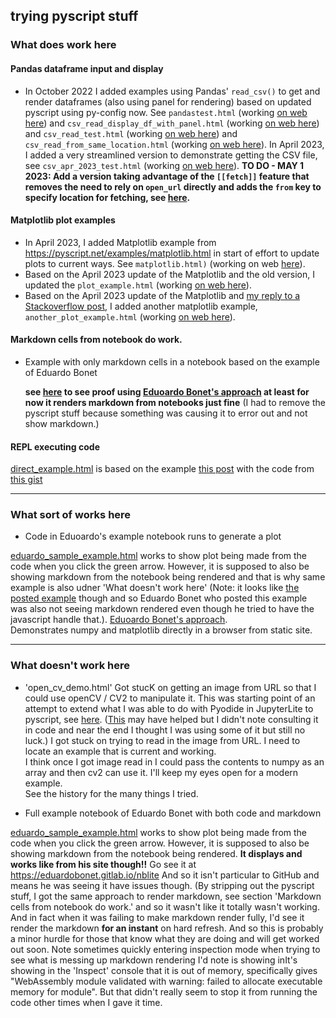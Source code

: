 ## trying pyscript stuff


### What does work here

#### Pandas dataframe input and display

- In October 2022 I added examples using Pandas' `read_csv()` to get and render dataframes (also using panel for rendering) based on updated pyscript using py-config now. See `pandastest.html` (working [on web here](https://fomightez.github.io/pyscript_test/pandastest.html)) and `csv_read_display_df_with_panel.html`  (working [on web here](https://fomightez.github.io/pyscript_test/csv_read_display_df_with_panel.html)) and `csv_read_test.html`  (working [on web here](https://fomightez.github.io/pyscript_test/csv_read_test.html)) and `csv_read_from_same_location.html` (working [on web here](https://fomightez.github.io/pyscript_test/csv_read_from_same_location.html)). In April 2023, I added a very streamlined version to demonstrate getting the CSV file, see  `csv_apr_2023_test.html` (working [on web here](https://fomightez.github.io/pyscript_test/csv_apr_2023_test.html)). **TO DO - MAY 1 2023: Add a version taking advantage of the `[[fetch]]` feature that removes the need to rely on `open_url` directly and adds the `from` key to specify location for fetching, see [here](https://stackoverflow.com/a/76148659/8508004).**

#### Matplotlib plot examples

- In April 2023, I added Matplotlib example from https://pyscript.net/examples/matplotlib.html in start of effort to update plots to current ways. See `matplotlib.html)` (working on web [here](https://fomightez.github.io/pyscript_test/matplotlib.html)).
- Based on the April 2023 update of the Matplotlib and the old version, I updated the `plot_example.html` (working [on web here](https://fomightez.github.io/pyscript_test/plot_example.html)).
- Based on the April 2023 update of the Matplotlib and [my reply to a Stackoverflow post](https://stackoverflow.com/a/76016831/8508004), I added another matplotlib example, `another_plot_example.html` (working [on web here](https://fomightez.github.io/pyscript_test/another_plot_example.html)).


#### Markdown cells from notebook do work.

- Example with only markdown cells in a notebook based on the example of Eduardo Bonet

  **see [here](https://fomightez.github.io/pyscript_test/test_md_render.html) to see proof using [Eduoardo Bonet's approach](https://twitter.com/EduardoBonet/status/1521841937233465345) at least for now it renders markdown from notebooks just fine** (I had to remove the pyscript stuff because something was causing it to error out and not show markdown.)
  
  
#### REPL executing code

[direct_example.html](https://fomightez.github.io/pyscript_test/direct_example.html) is based on the example [this post](https://twitter.com/ericmjl/status/1520865845978746880) with the code from [this gist](https://gist.github.com/ericmjl/0e46f3810b7bac281ddc419176944483templates)


----------

### What sort of works here

- Code in Eduoardo's example notebook runs to generate a plot

[eduardo_sample_example.html](https://fomightez.github.io/pyscript_test/eduardo_sample_example.html) works to show plot being made from the code when you click the green arrow. However, it is supposed to also be showing markdown from the notebook being rendered and that is why same example is also udner 'What doesn't work here' (Note: it looks like [the posted example](https://twitter.com/ericmjl/status/1520865845978746880) though and so Eduardo Bonet who posted this example was also not seeing markdown rendered even though he tried to have the javascript handle that.). 
[Eduoardo Bonet's approach](https://twitter.com/EduardoBonet/status/1521841937233465345).  
Demonstrates numpy and matplotlib directly in a browser from static site.


-------------------------
### What doesn't work here

- 'open_cv_demo.html' Got stucK on getting an image from URL so that I could use openCV / CV2 to manipulate it. This was starting point of an attempt to extend what I was able to do with Pyodide in JupyterLite to pyscript, see [here](https://stackoverflow.com/questions/74533570/pyscript-modulenotfounderror-no-module-named-cv2#comment131573724_74533570). ([This](https://jeff.glass/post/pyscript-image-upload/) may have helped but I didn't note consulting it in code and near the end I thought I was using some of it but still no luck.)
I got stuck on trying to read in the image from URL. I need to locate an example that is current and working.  
I think once I got image read in I could pass the contents to numpy as an array and then cv2 can use it. I'll keep my eyes open for a modern example.  
See the history for the many things I tried.

- Full example notebook of Eduardo Bonet with both code and markdown

[eduardo_sample_example.html](https://fomightez.github.io/pyscript_test/eduardo_sample_example.html) works to show plot being made from the code when you click the green arrow. However, it is supposed to also be showing markdown from the notebook being rendered. **It displays and works like from his site though!!** Go see it at https://eduardobonet.gitlab.io/nblite And so it isn't particular to GitHub and means he was seeing it have issues though. (By stripping out the pyscript stuff, I got the same approach to render markdown, see section 'Markdown cells from notebook do work.' and so it wasn't like it totally wasn't working. And in fact when it was failing to make markdown render fully, I'd see it render the markdown **for an instant** on hard refresh. And so this is probably a minor hurdle for those that know what they are doing and will get worked out soon. Note sometimes quickly entering inspection mode when trying to see what is messing up markdown rendering I'd note is showing inIt's showing in the 'Inspect' console that it is out of memory, specifically gives "WebAssembly module validated with warning: failed to allocate executable memory for module". But that didn't really seem to stop it from running the code other times when I gave it time.

